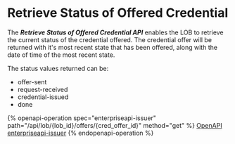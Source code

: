 # Retrieve Status of Offered Credential

The _**Retrieve Status of Offered Credential API**_ enables the LOB to retrieve the current status of the credential offered. The credential offer will be returned with it's most recent state that has been offered, along with the date of time of the most recent state.

The status values returned can be:

* offer-sent
* request-received
* credential-issued
* done

{% openapi-operation spec="enterpriseapi-issuer" path="/api/lob/{lob_id}/offers/{cred_offer_id}" method="get" %}
[OpenAPI enterpriseapi-issuer](https://gitbook-x-prod-openapi.4401d86825a13bf607936cc3a9f3897a.r2.cloudflarestorage.com/raw/72a00ed1d7027de054a3d66fdb14c2a1143e4d0d4abb61fad19279cb38abda44.txt?X-Amz-Algorithm=AWS4-HMAC-SHA256&X-Amz-Content-Sha256=UNSIGNED-PAYLOAD&X-Amz-Credential=dce48141f43c0191a2ad043a6888781c%2F20250703%2Fauto%2Fs3%2Faws4_request&X-Amz-Date=20250703T134428Z&X-Amz-Expires=172800&X-Amz-Signature=319a189a033824aaed9afc04ff1830e8c3bb9c640f04f2ae6a5253543a5c6870&X-Amz-SignedHeaders=host&x-amz-checksum-mode=ENABLED&x-id=GetObject)
{% endopenapi-operation %}
